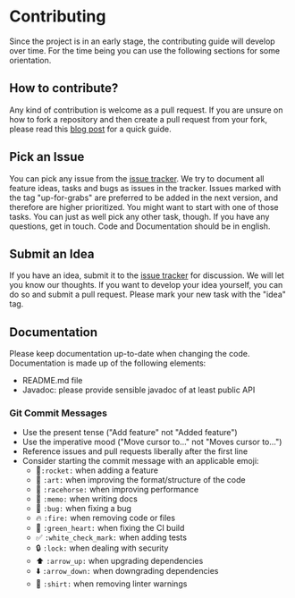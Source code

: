 # Contributing

Since the project is in an early stage, the contributing guide will develop over time. For the time being you can use
the following sections for some orientation.

## How to contribute?

Any kind of contribution is welcome as a pull request. If you are unsure on how to fork a repository and then create a pull request from your fork, please read this [blog post](https://reflectoring.io/github-fork-and-pull/) for a quick guide.

## Pick an Issue
You can pick any issue from the [issue tracker](https://github.com/adessoAG/BrainySnake/issues). We try to document all feature ideas, tasks and bugs as issues in the tracker. Issues marked with the tag "up-for-grabs" are preferred to be added in the next version, and therefore are higher prioritized. You might want to start with one of those tasks. You can just as well pick any other task, though. If you have any questions, get in touch. Code and Documentation should be in english.

## Submit an Idea
If you have an idea, submit it to the [issue tracker](https://github.com/adessoAG/BrainySnake/issues) for discussion. We will let you know our thoughts. If you want to develop your idea yourself, you can do so and submit a pull request. Please mark your new task with the "idea" tag.

## Documentation
Please keep documentation up-to-date when changing the code. Documentation is made up of the following elements:

* README.md file
* Javadoc: please provide sensible javadoc of at least public API

### Git Commit Messages

* Use the present tense ("Add feature" not "Added feature")
* Use the imperative mood ("Move cursor to..." not "Moves cursor to...")
* Reference issues and pull requests liberally after the first line
* Consider starting the commit message with an applicable emoji:
    * :rocket:`:rocket:` when adding a feature
    * :art: `:art:` when improving the format/structure of the code
    * :racehorse: `:racehorse:` when improving performance
    * :memo: `:memo:` when writing docs
    * :bug: `:bug:` when fixing a bug
    * :fire: `:fire:` when removing code or files
    * :green_heart: `:green_heart:` when fixing the CI build
    * :white_check_mark: `:white_check_mark:` when adding tests
    * :lock: `:lock:` when dealing with security
    * :arrow_up: `:arrow_up:` when upgrading dependencies
    * :arrow_down: `:arrow_down:` when downgrading dependencies
    * :shirt: `:shirt:` when removing linter warnings
